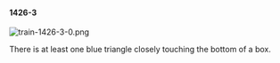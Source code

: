 #### 1426-3
![train-1426-3-0.png](https://github.com/lil-lab/nlvr/raw/master/nlvr/train/images/23/train-1426-3-0.png "train-1426-3-0.png")

There is at least one blue triangle closely touching the bottom of a box.